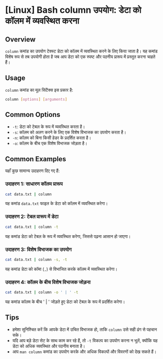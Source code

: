 # [Linux] Bash column उपयोग: डेटा को कॉलम में व्यवस्थित करना

## Overview
`column` कमांड का उपयोग टेक्स्ट डेटा को कॉलम में व्यवस्थित करने के लिए किया जाता है। यह कमांड विशेष रूप से तब उपयोगी होता है जब आप डेटा को एक स्पष्ट और पठनीय प्रारूप में प्रस्तुत करना चाहते हैं।

## Usage
`column` कमांड का मूल सिंटैक्स इस प्रकार है:

```bash
column [options] [arguments]
```

## Common Options
- `-t`: डेटा को टेबल के रूप में व्यवस्थित करता है।
- `-s`: कॉलम को अलग करने के लिए एक विशेष विभाजक का उपयोग करता है।
- `-n`: कॉलम को बिना किसी हेडर के प्रदर्शित करता है।
- `-o`: कॉलम के बीच एक विशेष विभाजक जोड़ता है।

## Common Examples
यहाँ कुछ सामान्य उदाहरण दिए गए हैं:

### उदाहरण 1: साधारण कॉलम प्रारूप
```bash
cat data.txt | column
```
यह कमांड `data.txt` फाइल के डेटा को कॉलम में व्यवस्थित करेगा।

### उदाहरण 2: टेबल प्रारूप में डेटा
```bash
cat data.txt | column -t
```
यह कमांड डेटा को टेबल के रूप में व्यवस्थित करेगा, जिससे पढ़ना आसान हो जाएगा।

### उदाहरण 3: विशेष विभाजक का उपयोग
```bash
cat data.txt | column -s, -t
```
यह कमांड डेटा को कॉमा (`,`) से विभाजित करके कॉलम में व्यवस्थित करेगा।

### उदाहरण 4: कॉलम के बीच विशेष विभाजक जोड़ना
```bash
cat data.txt | column -o ' | ' -t
```
यह कमांड कॉलम के बीच ' | ' जोड़ते हुए डेटा को टेबल के रूप में प्रदर्शित करेगा।

## Tips
- हमेशा सुनिश्चित करें कि आपके डेटा में उचित विभाजक हो, ताकि `column` उसे सही ढंग से पहचान सके।
- यदि आप बड़े डेटा सेट के साथ काम कर रहे हैं, तो `-t` विकल्प का उपयोग करना न भूलें, क्योंकि यह डेटा को अधिक व्यवस्थित और पठनीय बनाता है।
- आप `man column` कमांड का उपयोग करके और अधिक विकल्पों और विवरणों को देख सकते हैं।